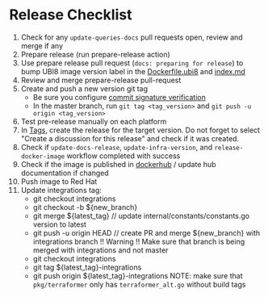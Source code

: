 # Release Checklist

1. Check for any `update-queries-docs` pull requests open, review and merge if any
2. Prepare release (run prepare-release action)
3. Use prepare release pull request (`docs: preparing for release`) to bump UBI8 image version label in the [Dockerfile.ubi8](https://github.com/Checkmarx/kics/blob/master/Dockerfile.ubi8) and [index.md](https://github.com/Checkmarx/kics/blob/master/docs/index.md)
4. Review and merge prepare-release pull-request
5. Create and push a new version git tag
    - Be sure you configure [commit signature verification](https://docs.github.com/en/authentication/managing-commit-signature-verification/about-commit-signature-verification)
    - In the master branch, run `git tag <tag_version>` and `git push -u origin <tag_version>`
6. Test pre-release manually on each platform
7. In [Tags](https://github.com/Checkmarx/kics/tags), create the release for the target version. Do not forget to select "Create a discussion for this release" and check if it was created.
8. Check if `update-docs-release`, `update-infra-version`, and `release-docker-image` workflow completed with success
9. Check if the image is published in [dockerhub](https://hub.docker.com/r/checkmarx/kics) / update hub documentation if changed
10. Push image to Red Hat
11. Update integrations tag:
    - git checkout integrations
    - git checkout -b ${new_branch}
    - git merge ${latest_tag} // update internal/constants/constants.go version to latest
    - git push -u origin HEAD // create PR and merge ${new_branch} with integrations branch !! Warning !! Make sure that branch is being merged with integrations and not master
    - git checkout integrations
    - git tag ${latest_tag}-integrations
    - git push origin ${latest_tag}-integrations
    NOTE: make sure that `pkg/terraformer` only has `terraformer_alt.go` without build tags
